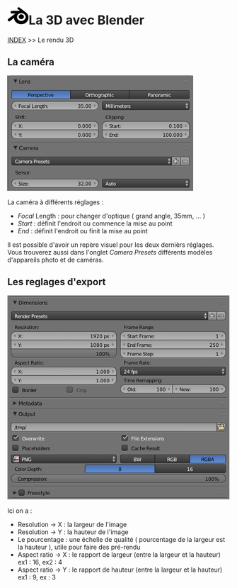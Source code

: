 # ![logo blender](src/blender.png)La 3D avec Blender
[INDEX](readme.md) >> Le rendu 3D

## La caméra
![réglages de la caméra](src/reglages-camera.png)

La caméra à différents réglages :

- *Focal* Length : pour changer d'optique ( grand angle, 35mm, ... )
- *Start* : définit l'endroit ou commence la mise au point
- *End* : définit l'endroit ou finit la mise au point

Il est possible d'avoir un repère visuel pour les deux dernièrs réglages.
Vous trouverez aussi dans l'onglet *Camera Presets* différents modèles d'appareils photo et de caméras.


## Les reglages d'export

![réglages du rendu](src/reglages-rendu.png)

Ici on a :
- Resolution -> X : la largeur de l'image
- Resolution -> Y : la hauteur de l'image
- Le pourcentage : une échelle de qualité ( pourcentage de la largeur est la hauteur ), utile pour faire des pré-rendu
- Aspect ratio -> X : le rapport de largeur (entre la largeur et la hauteur) ex1 : 16, ex2 : 4
- Aspect ratio -> Y : le rapport de hauteur (entre la largeur et la hauteur) ex1 : 9, ex : 3
